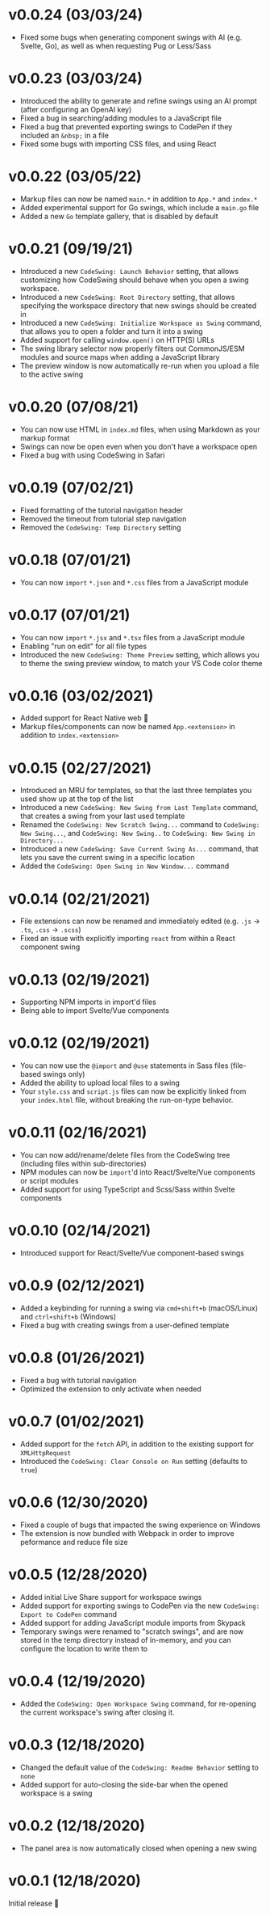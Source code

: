 # v0.0.24 (03/03/24)

- Fixed some bugs when generating component swings with AI (e.g. Svelte, Go), as well as when requesting Pug or Less/Sass

# v0.0.23 (03/03/24)

- Introduced the ability to generate and refine swings using an AI prompt (after configuring an OpenAI key)
- Fixed a bug in searching/adding modules to a JavaScript file
- Fixed a bug that prevented exporting swings to CodePen if they included an `&nbsp;` in a file
- Fixed some bugs with importing CSS files, and using React

# v0.0.22 (03/05/22)

- Markup files can now be named `main.*` in addition to `App.*` and `index.*`
- Added experimental support for Go swings, which include a `main.go` file
- Added a new `Go` template gallery, that is disabled by default

# v0.0.21 (09/19/21)

- Introduced a new `CodeSwing: Launch Behavior` setting, that allows customizing how CodeSwing should behave when you open a swing workspace.
- Introduced a new `CodeSwing: Root Directory` setting, that allows specifying the workspace directory that new swings should be created in
- Introduced a new `CodeSwing: Initialize Workspace as Swing` command, that allows you to open a folder and turn it into a swing
- Added support for calling `window.open()` on HTTP(S) URLs
- The swing library selector now properly filters out CommonJS/ESM modules and source maps when adding a JavaScript library
- The preview window is now automatically re-run when you upload a file to the active swing

# v0.0.20 (07/08/21)

- You can now use HTML in `index.md` files, when using Markdown as your markup format
- Swings can now be open even when you don't have a workspace open
- Fixed a bug with using CodeSwing in Safari

# v0.0.19 (07/02/21)

- Fixed formatting of the tutorial navigation header
- Removed the timeout from tutorial step navigation
- Removed the `CodeSwing: Temp Directory` setting

# v0.0.18 (07/01/21)

- You can now `import` `*.json` and `*.css` files from a JavaScript module

# v0.0.17 (07/01/21)

- You can now `import` `*.jsx` and `*.tsx` files from a JavaScript module
- Enabling "run on edit" for all file types
- Introduced the new `CodeSwing: Theme Preview` setting, which allows you to theme the swing preview window, to match your VS Code color theme

# v0.0.16 (03/02/2021)

- Added support for React Native web 🚀
- Markup files/components can now be named `App.<extension>` in addition to `index.<extension>`

# v0.0.15 (02/27/2021)

- Introduced an MRU for templates, so that the last three templates you used show up at the top of the list
- Introduced a new `CodeSwing: New Swing from Last Template` command, that creates a swing from your last used template
- Renamed the `CodeSwing: New Scratch Swing...` command to `CodeSwing: New Swing...`, and `CodeSwing: New Swing..` to `CodeSwing: New Swing in Directory...`
- Introduced a new `CodeSwing: Save Current Swing As...` command, that lets you save the current swing in a specific location
- Added the `CodeSwing: Open Swing in New Window...` command

# v0.0.14 (02/21/2021)

- File extensions can now be renamed and immediately edited (e.g. `.js` -> `.ts`, `.css` -> `.scss`)
- Fixed an issue with explicitly importing `react` from within a React component swing

# v0.0.13 (02/19/2021)

- Supporting NPM imports in import'd files
- Being able to import Svelte/Vue components

# v0.0.12 (02/19/2021)

- You can now use the `@import` and `@use` statements in Sass files (file-based swings only)
- Added the ability to upload local files to a swing
- Your `style.css` and `script.js` files can now be explicitly linked from your `index.html` file, without breaking the run-on-type behavior.

# v0.0.11 (02/16/2021)

- You can now add/rename/delete files from the CodeSwing tree (including files within sub-directories)
- NPM modules can now be `import`'d into React/Svelte/Vue components or script modules
- Added support for using TypeScript and Scss/Sass within Svelte components

# v0.0.10 (02/14/2021)

- Introduced support for React/Svelte/Vue component-based swings

# v0.0.9 (02/12/2021)

- Added a keybinding for running a swing via `cmd+shift+b` (macOS/Linux) and `ctrl+shift+b` (Windows)
- Fixed a bug with creating swings from a user-defined template

# v0.0.8 (01/26/2021)

- Fixed a bug with tutorial navigation
- Optimized the extension to only activate when needed

# v0.0.7 (01/02/2021)

- Added support for the `fetch` API, in addition to the existing support for `XMLHttpRequest`
- Introduced the `CodeSwing: Clear Console on Run` setting (defaults to `true`)

# v0.0.6 (12/30/2020)

- Fixed a couple of bugs that impacted the swing experience on Windows
- The extension is now bundled with Webpack in order to improve peformance and reduce file size

# v0.0.5 (12/28/2020)

- Added initial Live Share support for workspace swings
- Added support for exporting swings to CodePen via the new `CodeSwing: Export to CodePen` command
- Added support for adding JavaScript module imports from Skypack
- Temporary swings were renamed to "scratch swings", and are now stored in the temp directory instead of in-memory, and you can configure the location to write them to

# v0.0.4 (12/19/2020)

- Added the `CodeSwing: Open Workspace Swing` command, for re-opening the current workspace's swing after closing it.

# v0.0.3 (12/18/2020)

- Changed the default value of the `CodeSwing: Readme Behavior` setting to `none`
- Added support for auto-closing the side-bar when the opened workspace is a swing

# v0.0.2 (12/18/2020)

- The panel area is now automatically closed when opening a new swing

# v0.0.1 (12/18/2020)

Initial release 🚀
